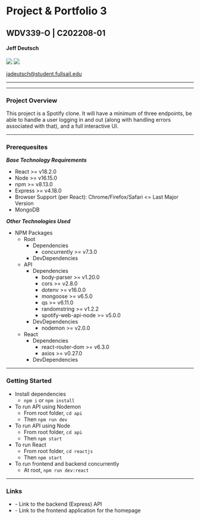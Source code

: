 # Project & Portfolio 3

## WDV339-O | C202208-01

#### Jeff Deutsch

![](https://img.shields.io/badge/school-full%20sail%20university-orange)
![](https://img.shields.io/badge/degree-web%20development-blue)

<jadeutsch@student.fullsail.edu>

---

---

### Project Overview

This project is a Spotify clone. It will have a minimum of three endpoints, be able to handle a user logging in and out (along with handling errors associated with that), and a full interactive UI.

---

### Prerequesites

_**Base Technology Requirements**_

- React >= v18.2.0
- Node >= v16.15.0
- npm >= v8.13.0
- Express >= v4.18.0
- Browser Support (per React): Chrome/Firefox/Safari <= Last Major Version
- MongoDB

_**Other Technologies Used**_

- NPM Packages
  - Root
    - Dependencies
      - concurrently >= v7.3.0
    - DevDependencies
  - API
    - Dependencies
      - body-parser >= v1.20.0
      - cors >= v2.8.0
      - dotenv >= v16.0.0
      - mongoose >= v6.5.0
      - qs >= v6.11.0
      - randomstring >= v1.2.2
      - spotify-web-api-node >= v5.0.0
    - DevDependencies
      - nodemon >= v2.0.0
  - React
    - Dependencies
      - react-router-dom >= v6.3.0
      - axios >= v0.27.0
    - DevDependencies

---

### Getting Started

- Install dependencies
  - `npm i` or `npm install`
- To run API using Nodemon
  - From root folder, `cd api`
  - Then `npm run dev`
- To run API using Node
  - From root folder, `cd api`
  - Then `npm start`
- To run React
  - From root folder, `cd reactjs`
  - Then `npm start`
- To run frontend and backend concurrently
  - At root, `npm run dev:react`

---

### Links

- [](http://localhost:3001) - Link to the backend (Express) API
- [](http://localhost:3000) - Link to the frontend application for the homepage
